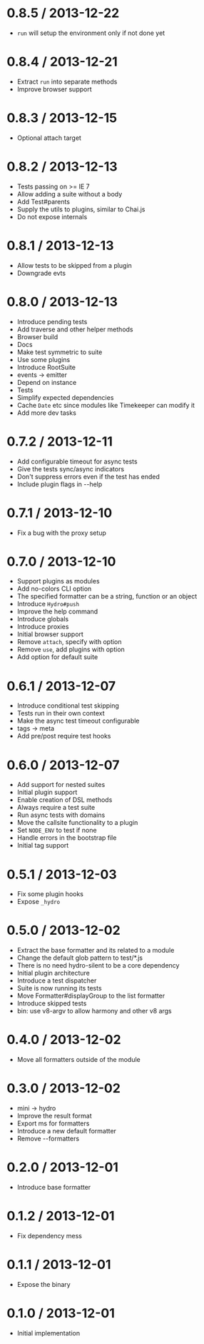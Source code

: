 
0.8.5 / 2013-12-22
==================

  * `run` will setup the environment only if not done yet

0.8.4 / 2013-12-21
==================

  * Extract `run` into separate methods
  * Improve browser support

0.8.3 / 2013-12-15
==================

  * Optional attach target

0.8.2 / 2013-12-13
==================

  * Tests passing on >= IE 7
  * Allow adding a suite without a body
  * Add Test#parents
  * Supply the utils to plugins, similar to Chai.js
  * Do not expose internals

0.8.1 / 2013-12-13
==================

  * Allow tests to be skipped from a plugin
  * Downgrade evts

0.8.0 / 2013-12-13
==================

  * Introduce pending tests
  * Add traverse and other helper methods
  * Browser build
  * Docs
  * Make test symmetric to suite
  * Use some plugins
  * Introduce RootSuite
  * events -> emitter
  * Depend on instance
  * Tests
  * Simplify expected dependencies
  * Cache `Date` etc since modules like Timekeeper can modify it
  * Add more dev tasks

0.7.2 / 2013-12-11
==================

  * Add configurable timeout for async tests
  * Give the tests sync/async indicators
  * Don't suppress errors even if the test has ended
  * Include plugin flags in --help

0.7.1 / 2013-12-10
==================

  * Fix a bug with the proxy setup

0.7.0 / 2013-12-10
==================

  * Support plugins as modules
  * Add no-colors CLI option
  * The specified formatter can be a string, function or an object
  * Introduce `Hydro#push`
  * Improve the help command
  * Introduce globals
  * Introduce proxies
  * Initial browser support
  * Remove `attach`, specify with option
  * Remove `use`, add plugins with option
  * Add option for default suite

0.6.1 / 2013-12-07
==================

  * Introduce conditional test skipping
  * Tests run in their own context
  * Make the async test timeout configurable
  * tags -> meta
  * Add pre/post require test hooks

0.6.0 / 2013-12-07
==================

  * Add support for nested suites
  * Initial plugin support
  * Enable creation of DSL methods
  * Always require a test suite
  * Run async tests with domains
  * Move the callsite functionality to a plugin
  * Set `NODE_ENV` to test if none
  * Handle errors in the bootstrap file
  * Initial tag support

0.5.1 / 2013-12-03
==================

  * Fix some plugin hooks
  * Expose `_hydro`

0.5.0 / 2013-12-02
==================

 * Extract the base formatter and its related to a module
 * Change the default glob pattern to test/*.js
 * There is no need hydro-silent to be a core dependency
 * Initial plugin architecture
 * Introduce a test dispatcher
 * Suite is now running its tests
 * Move Formatter#displayGroup to the list formatter
 * Introduce skipped tests
 * bin: use v8-argv to allow harmony and other v8 args

0.4.0 / 2013-12-02
==================

  * Move all formatters outside of the module

0.3.0 / 2013-12-02
==================

  * mini -> hydro
  * Improve the result format
  * Export ms for formatters
  * Introduce a new default formatter
  * Remove --formatters

0.2.0 / 2013-12-01
==================

  * Introduce base formatter

0.1.2 / 2013-12-01
==================

  * Fix dependency mess

0.1.1 / 2013-12-01
==================

  * Expose the binary

0.1.0 / 2013-12-01
==================

  * Initial implementation
